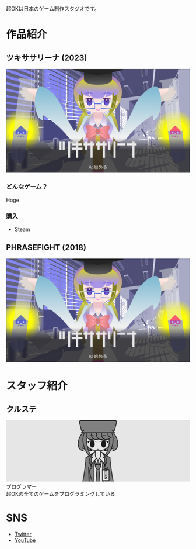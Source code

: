 超OKは日本のゲーム制作スタジオです。
# 作品紹介
## ツキササリーナ (2023)
![](image_003_0000.png)
### どんなゲーム？
Hoge
### 購入
- Steam
## PHRASEFIGHT (2018)
![](image_003_0000.png)
# スタッフ紹介
## クルステ
![](staff.png)
プログラマー  
超OKの全てのゲームをプログラミングしている
# SNS
- [Twitter](http://twitter.com/veryOKjp)
- [YouTube](https://www.youtube.com/channel/UCU_c9kXTMNXl1-qhHGkoF0A)
